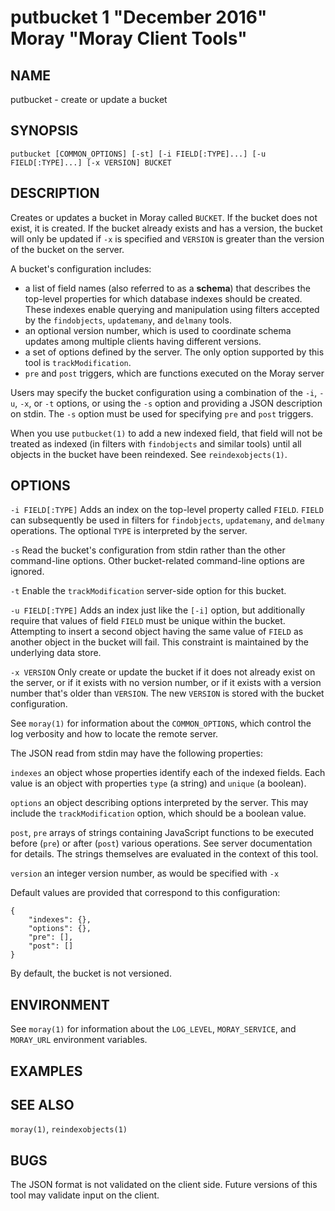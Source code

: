 # putbucket 1 "December 2016" Moray "Moray Client Tools"

## NAME

putbucket - create or update a bucket

## SYNOPSIS

`putbucket [COMMON_OPTIONS] [-st] [-i FIELD[:TYPE]...] [-u FIELD[:TYPE]...] [-x VERSION] BUCKET`

## DESCRIPTION

Creates or updates a bucket in Moray called `BUCKET`.  If the bucket does not
exist, it is created.  If the bucket already exists and has a version, the
bucket will only be updated if `-x` is specified and `VERSION` is greater than
the version of the bucket on the server.

A bucket's configuration includes:

* a list of field names (also referred to as a **schema**) that describes the
  top-level properties for which database indexes should be created.  These
  indexes enable querying and manipulation using filters accepted by the
  `findobjects`, `updatemany`, and `delmany` tools.
* an optional version number, which is used to coordinate schema updates among
  multiple clients having different versions.
* a set of options defined by the server.  The only option supported by this
  tool is `trackModification`.
* `pre` and `post` triggers, which are functions executed on the Moray server

Users may specify the bucket configuration using a combination of the `-i`,
`-u`, `-x`, or `-t` options, or using the `-s` option and providing a JSON
description on stdin.  The `-s` option must be used for specifying `pre` and
`post` triggers.

When you use `putbucket(1)` to add a new indexed field, that field will not be
treated as indexed (in filters with `findobjects` and similar tools) until all
objects in the bucket have been reindexed.  See `reindexobjects(1)`.

## OPTIONS

`-i FIELD[:TYPE]`
    Adds an index on the top-level property called `FIELD`.  `FIELD` can
    subsequently be used in filters for `findobjects`, `updatemany`, and
    `delmany` operations.  The optional `TYPE` is interpreted by the server.

`-s`
    Read the bucket's configuration from stdin rather than the other
    command-line options.  Other bucket-related command-line options are
    ignored.

`-t`
    Enable the `trackModification` server-side option for this bucket.

`-u FIELD[:TYPE]`
    Adds an index just like the `[-i]` option, but additionally require that
    values of field `FIELD` must be unique within the bucket.  Attempting to
    insert a second object having the same value of `FIELD` as another object in
    the bucket will fail.  This constraint is maintained by the underlying data
    store.

`-x VERSION`
    Only create or update the bucket if it does not already exist on the server,
    or if it exists with no version number, or if it exists with a version
    number that's older than `VERSION`.  The new `VERSION` is stored with the
    bucket configuration.

See `moray(1)` for information about the `COMMON_OPTIONS`, which control
the log verbosity and how to locate the remote server.

The JSON read from stdin may have the following properties:

`indexes`
    an object whose properties identify each of the indexed fields.  Each value
    is an object with properties `type` (a string) and `unique` (a boolean).

`options`
    an object describing options interpreted by the server.  This may include
    the `trackModification` option, which should be a boolean value.

`post`, `pre`
    arrays of strings containing JavaScript functions to be executed before
    (`pre`) or after (`post`) various operations.  See server documentation for
    details.  The strings themselves are evaluated in the context of this tool.

`version`
    an integer version number, as would be specified with `-x`

Default values are provided that correspond to this configuration:

    {
        "indexes": {},
        "options": {},
        "pre": [],
        "post": []
    }

By default, the bucket is not versioned.


## ENVIRONMENT

See `moray(1)` for information about the `LOG_LEVEL`, `MORAY_SERVICE`, and
`MORAY_URL` environment variables.

## EXAMPLES

<!-- XXX -->

## SEE ALSO

`moray(1)`, `reindexobjects(1)`

## BUGS

The JSON format is not validated on the client side.  Future versions of this
tool may validate input on the client.
